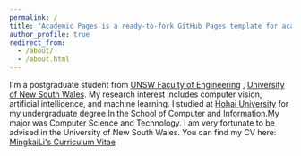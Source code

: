 ```yaml
---
permalink: /
title: "Academic Pages is a ready-to-fork GitHub Pages template for academic personal websites"
author_profile: true
redirect_from: 
  - /about/
  - /about.html
---
```


I'm a postgraduate student from [UNSW Faculty of Engineering](https://www.unsw.edu.au/engineering/) , [University of New South Wales](https://www.unsw.edu.au/). My research interest includes computer vision, artificial intelligence, and machine learning. I studied at  [Hohai University](https://www.hhu.edu.cn/) for my undergraduate degree.In the School of Computer and Information.My major was Computer Science and Technology.
I am very fortunate to be advised in the University of New South Wales. 
You can find my CV here: [MingkaiLi's Curriculum Vitae](--/assets/Curriculum_Vitae.pdf)
